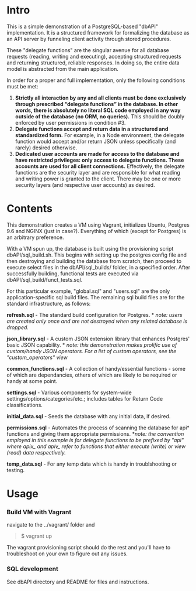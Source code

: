 # Intro

This is a simple demonstration of a PostgreSQL-based "dbAPI" implementation. It is a structured framework for formalizing the database as an API server by funneling client activity through stored procedures. 

These "delegate functions" are the singular avenue for all database requests (reading, writing and executing), accepting structured requests and returning structured, reliable responses. In doing so, the entire data model is abstracted from the main application.

In order for a proper and full implementation, only the following conditions must be met:

1. **Strictly all interaction by any and all clients must be done exclusively through prescribed “delegate functions” in the database. In other words, there is absolutely no literal SQL code employed in any way outside of the database (no ORM, no queries).** This should be doubly enforced by user permissions in condition #3.
1. **Delegate functions accept and return data in a structured and standardized form.** For example, in a Node environment, the delegate function would accept and/or return JSON unless specifically (and rarely) desired otherwise.
1. **Dedicated user accounts are made for access to the database and have restricted privileges: only access to delegate functions. These accounts are used for all client connections.** Effectively, the delegate functions are the security layer and are responsible for what reading and writing power is granted to the client. There may be one or more security layers (and respective user accounts) as desired.




# Contents
This demonstration creates a VM using Vagrant, initializes Ubuntu, Postgres 9.6 and NGINX (just in case?). Everything of which (except for Postgres) is an arbitrary preference.

With a VM spun up, the database is built using the provisioning script dbAPI/sql_build.sh. This begins with setting up the postgres config file and then destroying and building the database from scratch, then proceed to execute select files in the dbAPI/sql_builds/ folder, in a specified order. After successfully building, functional tests are executed via dbAPI/sql_build/funct_tests.sql.

For this particular example, "global.sql" and "users.sql" are the only application-specific sql build files. The remaining sql build files are for the standard infrastructure, as follows:

**refresh.sql** - The standard build configuration for Postgres. *
*note: users are created only once and are not destroyed when any related database is dropped.*

**json_library.sql** - A custom JSON extension library that enhances Postgres' basic JSON capability. *
*note: this demonstration makes prolific use of custom/handy JSON operators. For a list of custom operators, see the "custom_operators" view*

**common_functions.sql** - A collection of handy/essential functions - some of which are dependancies, others of which are likely to be required or handy at some point.

**settings.sql** - Various components for system-wide settings/options/categories/etc.; includes tables for Return Code classifications.

**initial_data.sql** - Seeds the database with any initial data, if desired.

**permissions.sql** - Automates the process of scanning the database for api* functions and giving them appropriate permissions.
**note: the convention employed in this example is for delegate functions to be prefixed by "api" where apix_ and apiv_ refer to functions that either execute (write) or view (read) data respectively.*

**temp_data.sql** - For any temp data which is handy in troublshooting or testing.


# Usage

### Build VM with Vagrant

navigate to the ../vagrant/ folder and
> $ vagrant up

The vagrant provisioning script should do the rest and you'll have to troubleshoot on your own to figure out any issues.

### SQL development

See dbAPI directory and README for files and instructions.